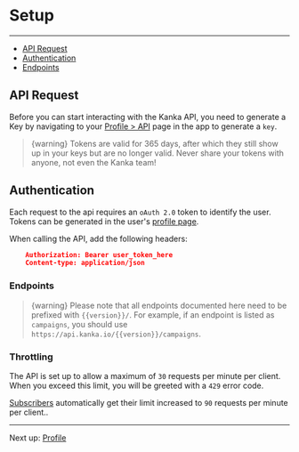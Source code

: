# Setup

---

- [API Request](#request)
- [Authentication](#authentication)
- [Endpoints](#endpoints)

<a name="request"></a>
## API Request

Before you can start interacting with the Kanka API, you need to generate a Key by navigating to your [Profile > API](https://app.kanka.io/settings/api) page in the app to generate a `key`.

> {warning} Tokens are valid for 365 days, after which they still show up in your keys but are no longer valid. Never share your tokens with anyone, not even the Kanka team!


<a name="authentication"></a>
## Authentication

Each request to the api requires an `oAuth 2.0` token to identify the user. Tokens can be generated in the user's [profile page](/settings/api).

When calling the API, add the following headers:

```json
    Authorization: Bearer user_token_here
    Content-type: application/json
```

<a name="endpoints"></a>
### Endpoints

> {warning} Please note that all endpoints documented here need to be prefixed with `{{version}}/`. For example, if an endpoint is listed as `campaigns`, you should use `https://api.kanka.io/{{version}}/campaigns`.

### Throttling

The API is set up to allow a maximum of `30` requests per minute per client. When you exceed this limit, you will be greeted with a `429` error code.

[Subscribers](https://kanka.io/pricing) automatically get their limit increased to `90` requests per minute per client..

---
Next up: [Profile](/api-docs/{{version}}/profile)

